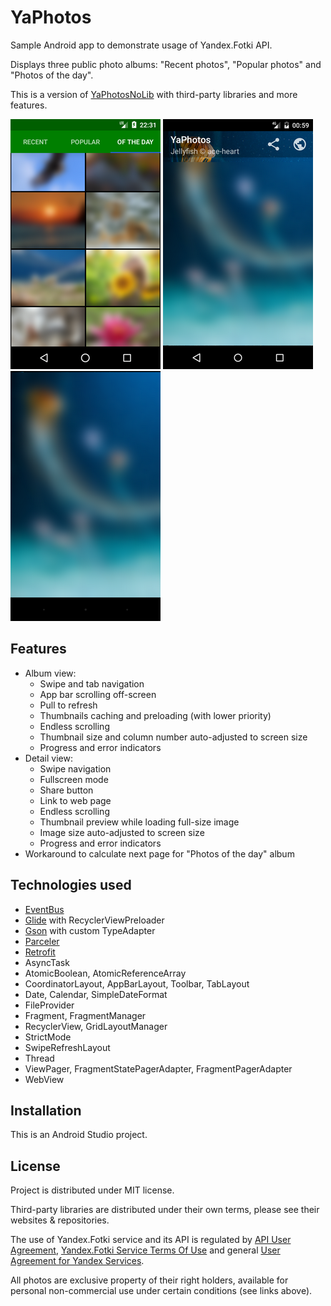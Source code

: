 # YaPhotos

Sample Android app to demonstrate usage of Yandex.Fotki API.

Displays three public photo albums: "Recent photos", "Popular photos" and "Photos of the day".

This is a version of [YaPhotosNoLib](https://github.com/gmk57/ya-photos-no-lib) with third-party libraries and more features.

![Album view](app/src/main/screen_album.png)  ![Photo view](app/src/main/screen_photo.png)  ![Fullscreen view](app/src/main/screen_full.png)

## Features

- Album view:
  - Swipe and tab navigation
  - App bar scrolling off-screen
  - Pull to refresh
  - Thumbnails caching and preloading (with lower priority)
  - Endless scrolling
  - Thumbnail size and column number auto-adjusted to screen size
  - Progress and error indicators
- Detail view:
  - Swipe navigation
  - Fullscreen mode
  - Share button
  - Link to web page
  - Endless scrolling
  - Thumbnail preview while loading full-size image
  - Image size auto-adjusted to screen size
  - Progress and error indicators
- Workaround to calculate next page for "Photos of the day" album

## Technologies used

- [EventBus](http://greenrobot.org/eventbus/)
- [Glide](http://bumptech.github.io/glide/) with RecyclerViewPreloader
- [Gson](https://github.com/google/gson) with custom TypeAdapter
- [Parceler](http://parceler.org/)
- [Retrofit](http://square.github.io/retrofit/)
- AsyncTask
- AtomicBoolean, AtomicReferenceArray
- CoordinatorLayout, AppBarLayout, Toolbar, TabLayout
- Date, Calendar, SimpleDateFormat
- FileProvider
- Fragment, FragmentManager
- RecyclerView, GridLayoutManager
- StrictMode
- SwipeRefreshLayout
- Thread
- ViewPager, FragmentStatePagerAdapter, FragmentPagerAdapter
- WebView

## Installation

This is an Android Studio project.

## License

Project is distributed under MIT license.

Third-party libraries are distributed under their own terms, please see their websites & repositories.

The use of Yandex.Fotki service and its API is regulated by [API User Agreement](https://yandex.ru/legal/fotki_api/), [Yandex.Fotki Service Terms Of Use](https://yandex.ru/legal/fotki_termsofuse/) and general [User Agreement for Yandex Services](https://yandex.com/legal/rules/).

All photos are exclusive property of their right holders, available for personal non-commercial use under certain conditions (see links above).